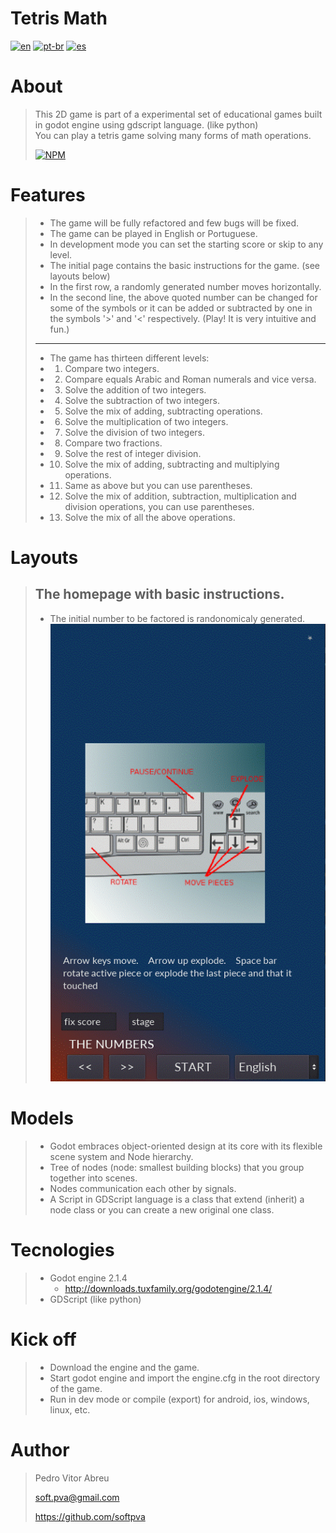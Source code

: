 # **Tetris Math**
[![en](https://img.shields.io/badge/lang-en-red.svg)](https://github.com/softpva/factorizeBarrels)
[![pt-br](https://img.shields.io/badge/lang-pt--br-green.svg)](./README.pt-br.md)
[![es](https://img.shields.io/badge/lang-es-yellow.svg)](./README.es.md)
  

# About
> This 2D game is part of a experimental set of educational games built in godot engine using gdscript language. (like python)  
> You can play a tetris game solving many forms of math operations.
>
> [![NPM](https://img.shields.io/npm/l/react)](./LICENSE) 

# Features
> - The game will be fully refactored and few bugs will be fixed.
> - The game can be played in English or Portuguese.
> - In development mode you can set the starting score or skip to any level.
> - The initial page contains the basic instructions for the game. (see layouts below)
> - In the first row, a randomly generated number moves horizontally.
> - In the second line, the above quoted number can be changed for some of the symbols or it can be added or subtracted by one in the symbols '>' and '<' respectively. (Play! It is very intuitive and fun.)
> - - -
> - The game has thirteen different levels:
> - 1. Compare two integers.
> - 2. Compare equals Arabic and Roman numerals and vice versa.
> - 3. Solve the addition of two integers.
> - 4. Solve the subtraction of two integers.
> - 5. Solve the mix of adding, subtracting operations.
> - 6. Solve the multiplication of two integers.
> - 7. Solve the division of two integers.
> - 8. Compare two fractions.
> - 9. Solve the rest of integer division.
> - 10. Solve the mix of adding, subtracting and multiplying operations.
> - 11. Same as above but you can use parentheses.
> - 12. Solve the mix of addition, subtraction, multiplication and division operations, you can use parentheses.
> - 13. Solve the mix of all the above operations.  



# Layouts
> ## The homepage with basic instructions.  
> - The initial number to be factored is randonomicaly generated.    
> ![initial page](./readmeImages/homepage_en.gif)  




# Models
> - Godot embraces object-oriented design at its core with its flexible scene system and Node hierarchy.
> - Tree of nodes (node: smallest building blocks) that you group together into scenes. 
> - Nodes communication each other by signals. 
> - A Script in GDScript language is a class that extend (inherit) a node class or you can create a new original one class.

# Tecnologies
> - Godot engine 2.1.4
>     - http://downloads.tuxfamily.org/godotengine/2.1.4/
> - GDScript (like python)

# Kick off
> - Download the engine and the game.
> - Start godot engine and import the engine.cfg in the root directory of the game.
> - Run in dev mode or compile (export) for android, ios, windows, linux, etc.

# Author
> Pedro Vitor Abreu
>
> <soft.pva@gmail.com>
>
> <https://github.com/softpva>
>






